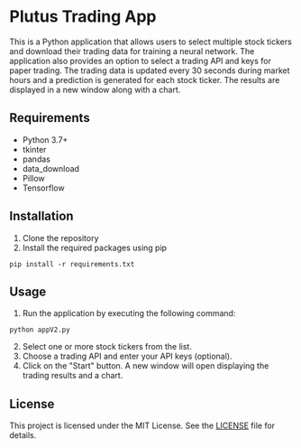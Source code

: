 # Plutus Trading App
This is a Python application that allows users to select multiple stock tickers and download their trading data for training a neural network. The application also provides an option to select a trading API and keys for paper trading. The trading data is updated every 30 seconds during market hours and a prediction is generated for each stock ticker. The results are displayed in a new window along with a chart.

## Requirements
- Python 3.7+
- tkinter
- pandas
- data_download
- Pillow
- Tensorflow
## Installation
1. Clone the repository
2. Install the required packages using pip

```
pip install -r requirements.txt
```
## Usage
1. Run the application by executing the following command:

``` 
python appV2.py 
```
2. Select one or more stock tickers from the list.
3. Choose a trading API and enter your API keys (optional).
4. Click on the "Start" button.
A new window will open displaying the trading results and a chart.
## License
This project is licensed under the MIT License. See the [LICENSE](/LICENSE) file for details.